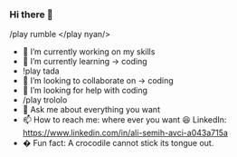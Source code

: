 ### Hi there 👋
/play rumble
</play nyan/>
- 🔭 I’m currently working on my skills 
- 🌱 I’m currently learning -> coding 
- !play tada
- 👯 I’m looking to collaborate on -> coding 
- 🤔 I’m looking for help with coding 
- /play trololo
- 💬 Ask me about everything you want
- 📫 How to reach me: where ever you want :laughing: LinkedIn: https://www.linkedin.com/in/ali-semih-avci-a043a715a
-  � Fun fact: A crocodile cannot stick its tongue out.
<!--
**AliSemihh/AliSemihh** is a ✨ _special_ ✨ repository because its `README.md` (this file) appears on your GitHub profile.

Here are some ideas to get you started:
/play rumble
/play nyan
- 🔭 I’m currently working on my skills 
- 🌱 I’m currently learning -> coding /play tada
- 👯 I’m looking to collaborate on -> coding 
- 🤔 I’m looking for help with coding /play trololo
- 💬 Ask me about 
- 📫 How to reach me: where every you want :laughing: https://www.linkedin.com/in/ali-semih-avci-a043a715a
- 😄 Pronouns: ...
- ⚡ Fun fact: A crocodile cannot stick its tongue out.
😄 Pronouns: ...
-->
